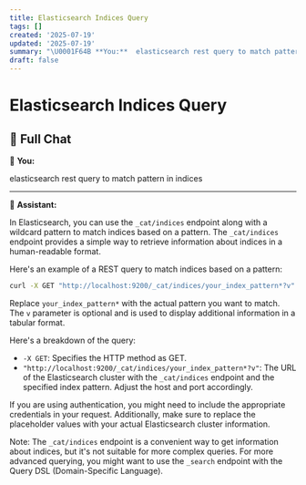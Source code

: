 ```yaml
---
title: Elasticsearch Indices Query
tags: []
created: '2025-07-19'
updated: '2025-07-19'
summary: "\U0001F64B **You:**  elasticsearch rest query to match pattern in indices"
draft: false
---
```


# Elasticsearch Indices Query

## 🧠 Full Chat

🙋 **You:**

elasticsearch rest query to match pattern in indices

---

🤖 **Assistant:**

In Elasticsearch, you can use the `_cat/indices` endpoint along with a wildcard pattern to match indices based on a pattern. The `_cat/indices` endpoint provides a simple way to retrieve information about indices in a human-readable format.

Here's an example of a REST query to match indices based on a pattern:

```bash
curl -X GET "http://localhost:9200/_cat/indices/your_index_pattern*?v"
```

Replace `your_index_pattern*` with the actual pattern you want to match. The `v` parameter is optional and is used to display additional information in a tabular format.

Here's a breakdown of the query:

- `-X GET`: Specifies the HTTP method as GET.
- `"http://localhost:9200/_cat/indices/your_index_pattern*?v"`: The URL of the Elasticsearch cluster with the `_cat/indices` endpoint and the specified index pattern. Adjust the host and port accordingly.

If you are using authentication, you might need to include the appropriate credentials in your request. Additionally, make sure to replace the placeholder values with your actual Elasticsearch cluster information.

Note: The `_cat/indices` endpoint is a convenient way to get information about indices, but it's not suitable for more complex queries. For more advanced querying, you might want to use the `_search` endpoint with the Query DSL (Domain-Specific Language).